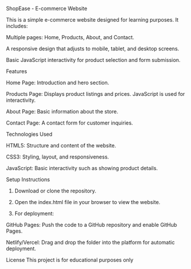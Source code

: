ShopEase - E-commerce Website

This is a simple e-commerce website designed for learning purposes. It includes:

Multiple pages: Home, Products, About, and Contact.

A responsive design that adjusts to mobile, tablet, and desktop screens.

Basic JavaScript interactivity for product selection and form submission.


Features

Home Page: Introduction and hero section.

Products Page: Displays product listings and prices. JavaScript is used for interactivity.

About Page: Basic information about the store.

Contact Page: A contact form for customer inquiries.


Technologies Used

HTML5: Structure and content of the website.

CSS3: Styling, layout, and responsiveness.

JavaScript: Basic interactivity such as showing product details.


Setup Instructions

1. Download or clone the repository.


2. Open the index.html file in your browser to view the website.


3. For deployment:

GitHub Pages: Push the code to a GitHub repository and enable GitHub Pages.

Netlify/Vercel: Drag and drop the folder into the platform for automatic deployment.




License 
This project is for educational purposes only
